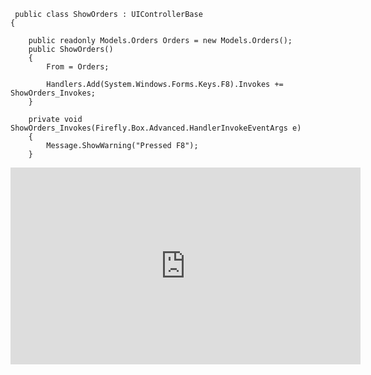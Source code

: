 ﻿```csdiff
 public class ShowOrders : UIControllerBase
{

    public readonly Models.Orders Orders = new Models.Orders();
    public ShowOrders()
    {
        From = Orders;

        Handlers.Add(System.Windows.Forms.Keys.F8).Invokes += ShowOrders_Invokes;
    }

    private void ShowOrders_Invokes(Firefly.Box.Advanced.HandlerInvokeEventArgs e)
    {
        Message.ShowWarning("Pressed F8");
    }
```

<iframe width="560" height="315" src="https://www.youtube.com/embed/rm6w_NbsN6k?list=PL1DEQjXG2xnIGbO3DlvFQjv-T0OXM81r-" frameborder="0" allowfullscreen></iframe>